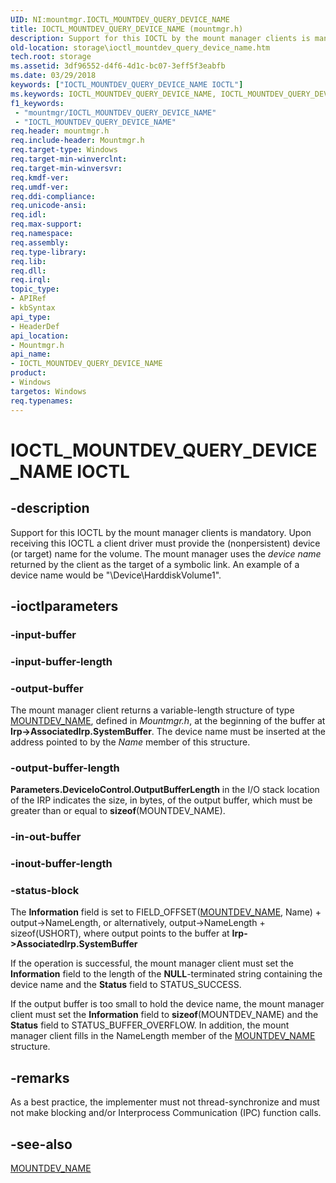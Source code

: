 ```yaml
---
UID: NI:mountmgr.IOCTL_MOUNTDEV_QUERY_DEVICE_NAME
title: IOCTL_MOUNTDEV_QUERY_DEVICE_NAME (mountmgr.h)
description: Support for this IOCTL by the mount manager clients is mandatory.
old-location: storage\ioctl_mountdev_query_device_name.htm
tech.root: storage
ms.assetid: 3df96552-d4f6-4d1c-bc07-3eff5f3eabfb
ms.date: 03/29/2018
keywords: ["IOCTL_MOUNTDEV_QUERY_DEVICE_NAME IOCTL"]
ms.keywords: IOCTL_MOUNTDEV_QUERY_DEVICE_NAME, IOCTL_MOUNTDEV_QUERY_DEVICE_NAME control, IOCTL_MOUNTDEV_QUERY_DEVICE_NAME control code [Storage Devices], k307_4a0b9087-3740-4467-aa0f-ca7f56b8ae13.xml, mountmgr/IOCTL_MOUNTDEV_QUERY_DEVICE_NAME, storage.ioctl_mountdev_query_device_name
f1_keywords:
 - "mountmgr/IOCTL_MOUNTDEV_QUERY_DEVICE_NAME"
 - "IOCTL_MOUNTDEV_QUERY_DEVICE_NAME"
req.header: mountmgr.h
req.include-header: Mountmgr.h
req.target-type: Windows
req.target-min-winverclnt: 
req.target-min-winversvr: 
req.kmdf-ver: 
req.umdf-ver: 
req.ddi-compliance: 
req.unicode-ansi: 
req.idl: 
req.max-support: 
req.namespace: 
req.assembly: 
req.type-library: 
req.lib: 
req.dll: 
req.irql: 
topic_type:
- APIRef
- kbSyntax
api_type:
- HeaderDef
api_location:
- Mountmgr.h
api_name:
- IOCTL_MOUNTDEV_QUERY_DEVICE_NAME
product:
- Windows
targetos: Windows
req.typenames: 
---
```


# IOCTL_MOUNTDEV_QUERY_DEVICE_NAME IOCTL

## -description

Support for this IOCTL by the mount manager clients is mandatory. Upon receiving this IOCTL a client driver must provide the (nonpersistent) device (or target) name for the volume. The mount manager uses the *device name* returned by the client as the target of a symbolic link. An example of a device name would be "\Device\HarddiskVolume1".

## -ioctlparameters

### -input-buffer

### -input-buffer-length

### -output-buffer

The mount manager client returns a variable-length structure of type [MOUNTDEV_NAME](ns-mountmgr-_mountdev_name.md), defined in *Mountmgr.h*, at the beginning of the buffer at **Irp->AssociatedIrp.SystemBuffer**. The device name must be inserted at the address pointed to by the *Name* member of this structure.

### -output-buffer-length

**Parameters.DeviceIoControl.OutputBufferLength** in the I/O stack location of the IRP indicates the size, in bytes, of the output buffer, which must be greater than or equal to **sizeof**(MOUNTDEV_NAME).

### -in-out-buffer

### -inout-buffer-length

### -status-block

The **Information** field is set to FIELD_OFFSET([MOUNTDEV_NAME](ns-mountmgr-_mountdev_name.md), Name) + output-\>NameLength, or alternatively, output-\>NameLength + sizeof(USHORT), where output points to the buffer at **Irp-\>AssociatedIrp.SystemBuffer**

If the operation is successful, the mount manager client must set the **Information** field to the length of the **NULL**-terminated string containing the device name and the **Status** field to STATUS_SUCCESS.

If the output buffer is too small to hold the device name, the mount manager client must set the **Information** field to **sizeof**(MOUNTDEV_NAME) and the **Status** field to STATUS_BUFFER_OVERFLOW. In addition, the mount manager client fills in the NameLength member of the [MOUNTDEV_NAME](ns-mountmgr-_mountdev_name.md) structure.

## -remarks

As a best practice, the implementer must not thread-synchronize and must not make blocking and/or Interprocess Communication (IPC) function calls.

## -see-also

[MOUNTDEV_NAME](ns-mountmgr-_mountdev_name.md)
